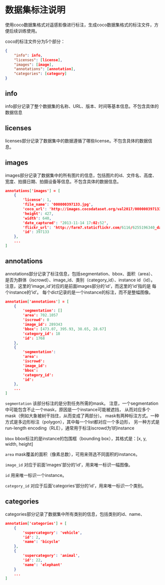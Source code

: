 # 数据集标注说明

使用coco数据集格式对遥感影像进行标注，生成coco数据集格式的标注文件，方便后续训练使用。


coco的标注文件分为5个部分：
```json
{
    "info": info,
    "licenses": [license],
    "images": [image],
    "annotations": [annotation],
    "categories": [category]
}
```
## info

info部分记录了整个数据集的名称、URL、版本、时间等基本信息。不包含具体的数据信息

## licenses
licenses部分记录了数据集中的数据遵循了哪些license。不包含具体的数据信息。

## images
images部分记录了数据集中的所有图片的信息，包括图片的id、文件名、高度、宽度、拍摄日期、拍摄设备等信息。不包含具体的数据信息。

```json
annotations['images'] = [
	{
		'license': 1,
		'file_name': '000000397133.jpg',
		'coco_url': 'http://images.cocodataset.org/val2017/000000397133.jpg',
		'height': 427,
		'width': 640,
		'date_captured': '2013-11-14 17:02:52',
		'flickr_url': 'http://farm7.staticflickr.com/6116/6255196340_da26cf2c9e_z.jpg',
		'id': 397133
	},
	...
]

```

## annotations
annotations部分记录了标注信息，包括segmentation、bbox、面积（area）、
是否为群体（iscrowd）、image_id、类别（category_id）、instance id（id）。
注意，这里的’image_id’对应的是前面images部分的’id’，而这里的’id’指的是
每个instance的’id’。
每个dict记录的是一个instance的标注，而不是整幅图像。

```json
annotation['annotations'] = [
	{
		'segmentation': []
		'area': 702.1057
		'iscrowd': 0
		'image_id': 289343
		'bbox': [473.07, 395.93, 38.65, 28.67]
		'category_id': 18
		'id': 1768
	},
	{
		'segmentation':
		'area':
		'iscrowd':
		'image_id':
		'bbox':
		'category_id':
		'id':
	},
	...
]

```
`segmentation`
该部分标注的是分割任务所需的mask。
注意，一个segmentation中可能包含不止一个mask，原因是一个instance可能被遮挡，
从而对应多个mask（例如大象被树干挡住，从而变成了两部分）。
mask有两种标注方式。一种方式是多边形标注（polygon），其中每一个list都对应一个多边形，
另一种方式是run-length encoding（RLE），通常用于标注iscrowd为1的instance


`bbox`
bbox标注的是instance的包围框（bounding box），其格式是：[x, y, width, height]

`area`
mask覆盖的面积（像素总数），可用来筛选不同面积的instance。

`image_id`
对应于前面’images’部分的’id’，用来唯一标识一幅图像。

`id`
用来唯一标识一个instance。

`category_id`
对应于后面’categories’部分的’id’，用来唯一标识一个类别。


## categories

categories部分记录了数据集中所有类别的信息，包括类别的id、name、

```json
annotation['categories'] = [
	{
		'supercategory': 'vehicle',
		'id': 2,
		'name': 'bicycle'
	},
	{
		'supercategory': 'animal',
		'id': 22,
		'name': 'elephant'
	}
	...
]

```